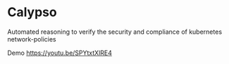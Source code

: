 # Calypso
Automated reasoning to verify the security and compliance of kubernetes network-policies

Demo
https://youtu.be/SPYtxtXlRE4

